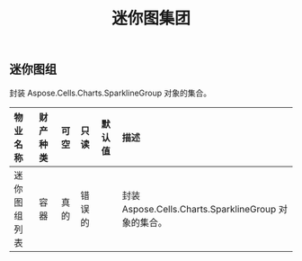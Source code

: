 ﻿---
title: 迷你图集团
second_title: Aspose.Cells Cloud Documen
type: docs
url: /zh/specification/model/sparklinegroups/
description: Aspose.Cells 云模型规范：SparklineGroups。轻松处理 Excel 和其他电子表格文档，具有打开、生成、编辑、拆分、合并、比较和转换等功能
weight: 50
---
## **迷你图组**

封装 Aspose.Cells.Charts.SparklineGroup 对象的集合。

|物业名称|财产种类|可空|只读|默认值|描述|
|:- |:- |:- |:- |:- |:- |
|迷你图组列表|容器|真的|错误的||封装 Aspose.Cells.Charts.SparklineGroup 对象的集合。|

